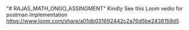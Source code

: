 "# RAJAS_MATH_ONGO_ASSINGMENT" 
Kindly See this Loom vedio for postman implementation
https://www.loom.com/share/a01db031692442c2a76d5be2438159d5
